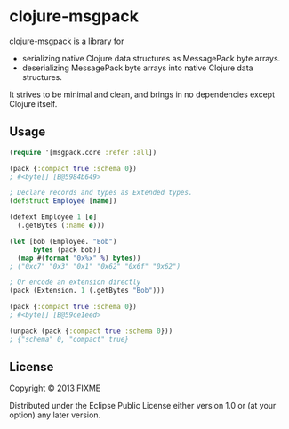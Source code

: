 # clojure-msgpack

clojure-msgpack is a library for
* serializing native Clojure data structures as MessagePack byte arrays.
* deserializing MessagePack byte arrays into native Clojure data structures.

It strives to be minimal and clean, and brings in no dependencies except
Clojure itself.

## Usage

```clojure
(require '[msgpack.core :refer :all])

(pack {:compact true :schema 0})
; #<byte[] [B@5984b649>

; Declare records and types as Extended types.
(defstruct Employee [name])

(defext Employee 1 [e]
  (.getBytes (:name e)))

(let [bob (Employee. "Bob")
      bytes (pack bob)]
  (map #(format "0x%x" %) bytes))
; ("0xc7" "0x3" "0x1" "0x62" "0x6f" "0x62")

; Or encode an extension directly
(pack (Extension. 1 (.getBytes "Bob")))

(pack {:compact true :schema 0})
; #<byte[] [B@59ce1eed>

(unpack (pack {:compact true :schema 0}))
; {"schema" 0, "compact" true}
```

## License

Copyright © 2013 FIXME

Distributed under the Eclipse Public License either version 1.0 or (at
your option) any later version.
